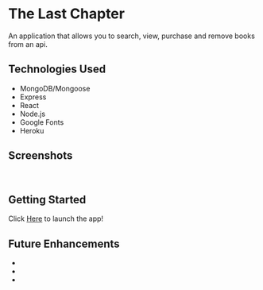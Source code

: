 # The Last Chapter 

An application that allows you to search, view, purchase and remove books from an api. 

## Technologies Used

- MongoDB/Mongoose
- Express
- React
- Node.js
- Google Fonts
- Heroku

## Screenshots

![]()
![]()

## Getting Started


Click [Here]() to launch the app!

## Future Enhancements

-
-
-

